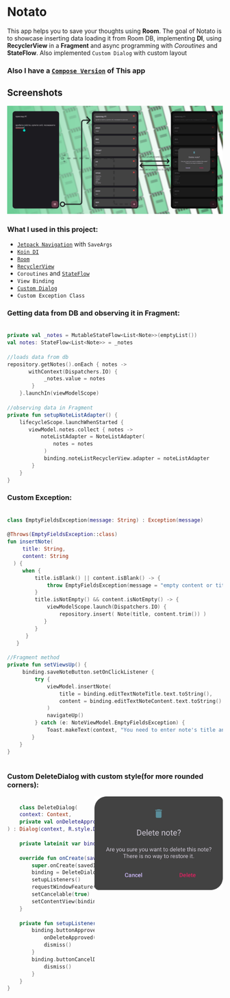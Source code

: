 # Notato

This app helps you to save your thoughts using **Room**. The goal of Notato is to
showcase inserting data loading it from Room DB, implementing **DI**, using **RecyclerView** in a **Fragment** and async programming with *Coroutines* and **StateFlow**.
Also implemented `Custom Dialog` with custom layout

### Also I have a [`Compose Version`](https://github.com/uselesscherry/Compose_Notes) of This app

## Screenshots
<img src="screenshots/Notato-preview.png"/>

### What I used in this project:

- [`Jetpack Navigation`](app/src/main/res/navigation/navigation_graph.xml) with `SaveArgs`
- [`Koin DI`](app/src/main/java/com/cherry/notato/di)
- [`Room`](app/src/main/java/com/cherry/notato/data/local)
- [`RecyclerView`](app/src/main/java/com/cherry/notato/ui/NoteListAdapter.kt)
- `Coroutines` and [`StateFlow`](app/src/main/java/com/cherry/notato/ui/NoteViewModel.kt#:~:text=private%20val%20_notes,%3E%3E%20%3D%20_notes)
- `View Binding`
- [`Custom Dialog`](app/src/main/java/com/cherry/notato/ui/DeleteDialog.kt)
- `Custom Exception Class`

### Getting data from DB and observing it in Fragment:

``` kotlin
    
private val _notes = MutableStateFlow<List<Note>>(emptyList())
val notes: StateFlow<List<Note>> = _notes
    
//loads data from db
repository.getNotes().onEach { notes ->
       withContext(Dispatchers.IO) {
            _notes.value = notes
        }
    }.launchIn(viewModelScope)
        
//observing data in Fragment
private fun setupNoteListAdapter() {
    lifecycleScope.launchWhenStarted {
       viewModel.notes.collect { notes ->
           noteListAdapter = NoteListAdapter(
               notes = notes
            )
            binding.noteListRecyclerView.adapter = noteListAdapter
        }
    }
}
```

### Custom Exception:

``` kotlin
     
class EmptyFieldsException(message: String) : Exception(message)
     
@Throws(EmptyFieldsException::class)
fun insertNote(
     title: String,
     content: String
  ) {
     when {
         title.isBlank() || content.isBlank() -> {
             throw EmptyFieldsException(message = "empty content or title")
         }
         title.isNotEmpty() && content.isNotEmpty() -> {
             viewModelScope.launch(Dispatchers.IO) {
                 repository.insert( Note(title, content.trim()) )
            }
         }
      }
   }
    
//Fragment method 
private fun setViewsUp() {
     binding.saveNoteButton.setOnClickListener {
         try {
             viewModel.insertNote(
                 title = binding.editTextNoteTitle.text.toString(),
                 content = binding.editTextNoteContent.text.toString()
             )
             navigateUp()
         } catch (e: NoteViewModel.EmptyFieldsException) {
             Toast.makeText(context, "You need to enter note's title and content", Toast.LENGTH_SHORT).show()
        }
    }
}
    
```
### Custom DeleteDialog with custom style(for more rounded corners):

<img align="right" width="300" src="screenshots/customDeleteDialog.png"/>

``` kotlin

    class DeleteDialog(
    context: Context,
    private val onDeleteApproved: () -> Unit
) : Dialog(context, R.style.DeleteDialog) {

    private lateinit var binding: DeleteDialogBinding

    override fun onCreate(savedInstanceState: Bundle?) {
        super.onCreate(savedInstanceState)
        binding = DeleteDialogBinding.inflate(layoutInflater)
        setupListeners()
        requestWindowFeature(Window.FEATURE_NO_TITLE)
        setCancelable(true)
        setContentView(binding.root)
    }

    private fun setupListeners() {
        binding.buttonApproveDeletingNote.setOnClickListener {
            onDeleteApproved()
            dismiss()
        }
        binding.buttonCancelDeletion.setOnClickListener {
            dismiss()
        }
    }
}

```
